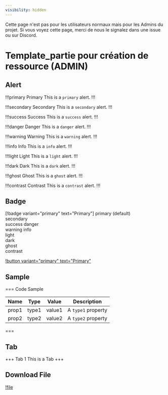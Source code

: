 ```yaml
---
visibility: hidden
---
```


Cette page n'est pas pour les utilisateurs normaux mais pour les Admins du projet. 
Si vous voyez cette page, merci de nous le signalez dans une issue ou sur Discord. 

# Template_partie pour création de ressource (ADMIN)

## Alert 

!!!primary Primary
This is a `primary` alert.
!!!

!!!secondary Secondary
This is a `secondary` alert.
!!!

!!!success Success
This is a `success` alert.
!!!

!!!danger Danger
This is a `danger` alert.
!!!

!!!warning Warning
This is a `warning` alert.
!!!

!!!info Info
This is a `info` alert.
!!!

!!!light Light
This is a `light` alert.
!!!

!!!dark Dark
This is a `dark` alert.
!!!

!!!ghost Ghost
This is a `ghost` alert.
!!!

!!!contrast Contrast
This is a `contrast` alert.
!!!

## Badge 

[!badge variant="primary" text="Primary"]
primary (default)	
secondary	
success	
danger	
warning	
info	
light	
dark	
ghost	
contrast

[!button variant="primary" text="Primary"](lien.com)


## Sample 

=== Code Sample

Name  | Type  | Value  | Description
---   | ---   | ---    | ---
prop1 | type1 | value1 | A `type1` property
prop2 | type2 | value2 | A `type2` property
===

## Tab

+++ Tab 1
This is a Tab
+++

## Download File 

[!file](/static/sample.txt)
